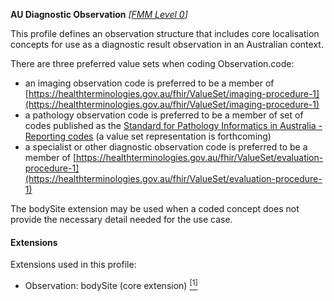 **AU Diagnostic Observation**  *[[FMM Level 0](guidance.html)]*

This profile defines an observation structure that includes core localisation concepts for use as a diagnostic result observation in an Australian context.

There are three preferred value sets when coding Observation.code:

*	an imaging observation code is preferred to be a member of [https://healthterminologies.gov.au/fhir/ValueSet/imaging-procedure-1](https://healthterminologies.gov.au/fhir/ValueSet/imaging-procedure-1)
*	a pathology observation code is preferred to be a member of set of codes published as the [Standard for Pathology Informatics in Australia - Reporting codes](https://www.rcpa.edu.au/Library/Practising-Pathology/PTIS/APUTS-Downloads) (a value set representation is forthcoming)
*	a specialist or other diagnostic observation code is preferred to be a member of [https://healthterminologies.gov.au/fhir/ValueSet/evaluation-procedure-1](https://healthterminologies.gov.au/fhir/ValueSet/evaluation-procedure-1)

The bodySite extension may be used when a coded concept does not provide the necessary detail needed for the use case.

#### Extensions
Extensions used in this profile:
* Observation: bodySite (core extension) [<sup>[1]</sup>](https://www.hl7.org/fhir/r4/extension-bodysite.html)
